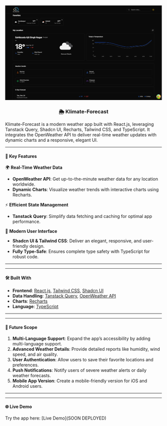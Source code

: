 ![Project Preview](public/img_readme.png)

<h3 align="center">🌦️ Klimate-Forecast</h3>

Klimate-Forecast is a modern weather app built with React.js, leveraging Tanstack Query, Shadcn UI, Recharts, Tailwind CSS, and TypeScript. It integrates the OpenWeather API to deliver real-time weather updates with dynamic charts and a responsive, elegant UI.

---

<h4>📌 Key Features</h4>

🌍 **Real-Time Weather Data**

-   **OpenWeather API**: Get up-to-the-minute weather data for any location worldwide.
-   **Dynamic Charts**: Visualize weather trends with interactive charts using Recharts.

⚡ **Efficient State Management**

-   **Tanstack Query**: Simplify data fetching and caching for optimal app performance.

🎨 **Modern User Interface**

-   **Shadcn UI & Tailwind CSS**: Deliver an elegant, responsive, and user-friendly design.
-   **Fully Type-Safe**: Ensures complete type safety with TypeScript for robust code.

---

<hr>

<h4>🛠️ Built With</h4>

-   **Frontend**: [React.js](https://reactjs.org/), [Tailwind CSS](https://tailwindcss.com/), [Shadcn UI](https://ui.shadcn.com)
-   **Data Handling**: [Tanstack Query](https://tanstack.com/query), [OpenWeather API](https://openweathermap.org/api)
-   **Charts**: [Recharts](https://recharts.org/en-US/)
-   **Language**: [TypeScript](https://www.typescriptlang.org/)

---

<hr>

<h4>🌟 Future Scope</h4>

1. **Multi-Language Support**: Expand the app’s accessibility by adding multi-language support.
2. **Advanced Weather Details**: Provide detailed reports like humidity, wind speed, and air quality.
3. **User Authentication**: Allow users to save their favorite locations and preferences.
4. **Push Notifications**: Notify users of severe weather alerts or daily weather forecasts.
5. **Mobile App Version**: Create a mobile-friendly version for iOS and Android users.

---

<hr>

<h4>🌐 Live Demo</h4>  
Try the app here: [Live Demo](SOON DEPLOYED)

